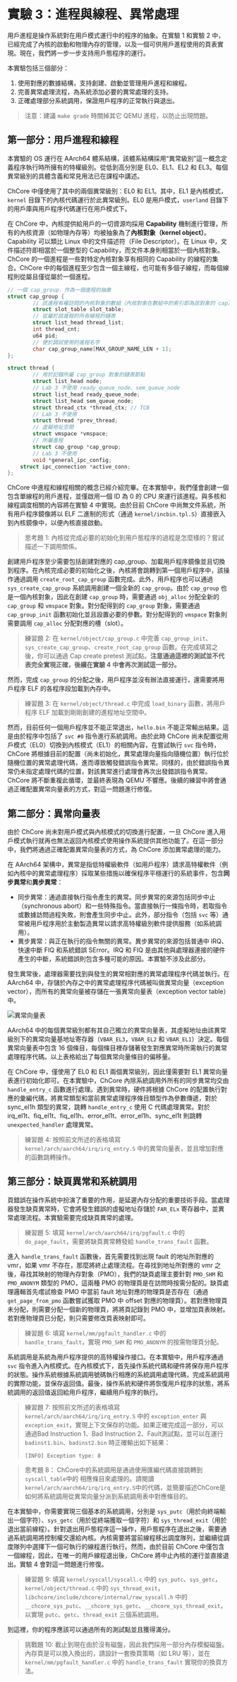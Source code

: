 # 實驗 3：進程與線程、異常處理

用戶進程是操作系統對在用戶模式運行中的程序的抽象。在實驗 1 和實驗 2 中，已經完成了內核的啟動和物理內存的管理，以及一個可供用戶進程使用的頁表實現。現在，我們將一步一步支持用戶態程序的運行。

本實驗包括三個部分：

1. 使用對應的數據結構，支持創建、啟動並管理用戶進程和線程。
2. 完善異常處理流程，為系統添加必要的異常處理的支持。
3. 正確處理部分系統調用，保證用戶程序的正常執行與退出。

> 注意：建議 `make grade` 時關掉其它 QEMU 進程，以防止出現問題。

## 第一部分：用戶進程和線程

本實驗的 OS 運行在 AArch64 體系結構，該體系結構採用“異常級別”這一概念定義程序執行時所擁有的特權級別。從低到高分別是 EL0、EL1、EL2 和 EL3。每個異常級別的具體含義和常見用法已在課程中講述。

ChCore 中僅使用了其中的兩個異常級別：EL0 和 EL1。其中，EL1 是內核模式，`kernel` 目錄下的內核代碼運行於此異常級別。EL0 是用戶模式，`userland` 目錄下的用戶庫與用戶程序代碼運行在用戶模式下。

在 ChCore 中，內核提供給用戶的一切資源均採用 **Capability** 機制進行管理，所有的內核資源（如物理內存等）均被抽象為了**內核對象（kernel object）**。Capability 可以類比 Linux 中的文件描述符（File Descriptor）。在 Linux 中，文件描述符即相當於一個整型的 Capability，而文件本身則相當於一個內核對象。ChCore 的一個進程是一些對特定內核對象享有相同的 Capability 的線程的集合。ChCore 中的每個進程至少包含一個主線程，也可能有多個子線程，而每個線程則從屬且僅從屬於一個進程。

```c
// 一個 cap_group，作為一個進程的抽象
struct cap_group {
        // 該進程有權訪問的內核對象的數組（內核對象在數組中的索引即為該對象的 cap）
        struct slot_table slot_table;
        // 從屬於該進程的所有線程的鏈表
        struct list_head thread_list;
        int thread_cnt;
        u64 pid;
        // 便於調試使用的進程名字
        char cap_group_name[MAX_GROUP_NAME_LEN + 1];
};

struct thread {
        // 用於記錄所屬 cap_group 對象的鏈表節點
        struct list_head node;
        // Lab 3 不使用 ready_queue_node、sem_queue_node
        struct list_head ready_queue_node;
        struct list_head sem_queue_node;
        struct thread_ctx *thread_ctx; // TCB
        // Lab 3 不使用
        struct thread *prev_thread;
        // 虛擬地址空間
        struct vmspace *vmspace;
        // 所屬進程
        struct cap_group *cap_group;
        // Lab 3 不使用
        void *general_ipc_config;
	struct ipc_connection *active_conn;
};
```

ChCore 中進程和線程相關的概念已經介紹完畢。在本實驗中，我們僅會創建一個包含單線程的用戶進程，並僅啟用一個 ID 為 0 的 CPU 來運行該進程。與多核和線程調度相關的內容將在實驗 4 中實現。由於目前 ChCore 中尚無文件系統，所有用戶程序鏡像將以 ELF 二進制的形式（通過 `kernel/incbin.tpl.S`）直接嵌入到內核鏡像中，以便內核直接啟動。

> 思考題 1: 內核從完成必要的初始化到用戶態程序的過程是怎麼樣的？嘗試描述一下調用關係。

創建用戶程序至少需要包括創建對應的 cap_group、加載用戶程序鏡像並且切換到程序。在內核完成必要的初始化之後，內核將會跳轉到第一個用戶程序中，該操作通過調用 `create_root_cap_group` 函數完成。此外，用戶程序也可以通過 `sys_create_cap_group` 系統調用創建一個全新的 `cap_group`。由於 `cap_group` 也是一個內核對象，因此在創建 `cap_group` 時，需要通過 `obj_alloc` 分配全新的 `cap_group` 和 `vmspace` 對象。對分配得到的 `cap_group` 對象，需要通過 `cap_group_init` 函數初始化並且設置必要的參數。對分配得到的 `vmspace` 對象則需要調用 `cap_alloc` 分配對應的槽（slot）。

> 練習題 2: 在 `kernel/object/cap_group.c` 中完善 `cap_group_init`、`sys_create_cap_group`、`create_root_cap_group` 函數。在完成填寫之後，你可以通過 Cap create pretest 測試點。**注意通過這裡的測試並不代表完全實現正確，後續在實驗 4 中會再次測試這一部分。**

然而，完成 `cap_group` 的分配之後，用戶程序並沒有辦法直接運行，還需要將用戶程序 ELF 的各程序段加載到內存中。

> 練習題 3: 在 `kernel/object/thread.c` 中完成 `load_binary` 函數，將用戶程序 ELF 加載到剛剛創建的進程地址空間中。

然而，目前任何一個用戶程序並不能正常退出，`hello.bin` 不能正常輸出結果。這是由於程序中包括了 `svc #0` 指令進行系統調用。由於此時 ChCore 尚未配置從用戶模式（EL0）切換到內核模式（EL1）的相關內容，在嘗試執行 `svc` 指令時，ChCore 將根據目前的配置（尚未初始化，異常處理向量指向隨機位置）執行位於隨機位置的異常處理代碼，進而導致觸發錯誤指令異常。同樣的，由於錯誤指令異常仍未指定處理代碼的位置，對該異常進行處理會再次出發錯誤指令異常。ChCore 將不斷重複此循環，並最終表現為 QEMU 不響應。後續的練習中將會通過正確配置異常向量表的方式，對這一問題進行修復。

## 第二部分：異常向量表

由於 ChCore 尚未對用戶模式與內核模式的切換進行配置，一旦 ChCore 進入用戶模式執行就再也無法返回內核模式使用操作系統提供其他功能了。在這一部分中，我們將通過正確配置異常向量表的方式，為 ChCore 添加異常處理的能力。

在 AArch64 架構中，異常是指低特權級軟件（如用戶程序）請求高特權軟件（例如內核中的異常處理程序）採取某些措施以確保程序平穩運行的系統事件，包含**同步異常**和**異步異常**：

- 同步異常：通過直接執行指令產生的異常。同步異常的來源包括同步中止（synchronous abort）和一些特殊指令。當直接執行一條指令時，若取指令或數據訪問過程失敗，則會產生同步中止。此外，部分指令（包括 `svc` 等）通常被用戶程序用於主動製造異常以請求高特權級別軟件提供服務（如系統調用）。
- 異步異常：與正在執行的指令無關的異常。異步異常的來源包括普通中 IRQ、快速中斷 FIQ 和系統錯誤 SError。IRQ 和 FIQ 是由其他與處理器連接的硬件產生的中斷，系統錯誤則包含多種可能的原因。本實驗不涉及此部分。

發生異常後，處理器需要找到與發生的異常相對應的異常處理程序代碼並執行。在 AArch64 中，存儲於內存之中的異常處理程序代碼被叫做異常向量（exception vector），而所有的異常向量被存儲在一張異常向量表（exception vector table）中。

![異常向量表](assets/3-exception.png)

AArch64 中的每個異常級別都有其自己獨立的異常向量表，其虛擬地址由該異常級別下的異常向量基地址寄存器（`VBAR_EL3`，`VBAR_EL2` 和 `VBAR_EL1`）決定。每個異常向量表中包含 16 個條目，每個條目裡存儲著發生對應異常時所需執行的異常處理程序代碼。以上表格給出了每個異常向量條目的偏移量。

在 ChCore 中，僅使用了 EL0 和 EL1 兩個異常級別，因此僅需要對 EL1 異常向量表進行初始化即可。在本實驗中，ChCore 內除系統調用外所有的同步異常均交由 `handle_entry_c` 函數進行處理。遇到異常時，硬件將根據 ChCore 的配置執行對應的彙編代碼，將異常類型和當前異常處理程序條目類型作為參數傳遞，對於 sync_el1h 類型的異常，跳轉 `handle_entry_c` 使用 C 代碼處理異常。對於 irq_el1t、fiq_el1t、fiq_el1h、error_el1t、error_el1h、sync_el1t 則跳轉 `unexpected_handler` 處理異常。

> 練習題 4: 按照前文所述的表格填寫 `kernel/arch/aarch64/irq/irq_entry.S` 中的異常向量表，並且增加對應的函數跳轉操作。


## 第三部分：缺頁異常和系統調用

頁錯誤在操作系統中扮演了重要的作用，是延遲內存分配的重要技術手段。當處理器發生缺頁異常時，它會將發生錯誤的虛擬地址存儲於 `FAR_ELx` 寄存器中，並異常處理流程。本實驗需要完成缺頁異常的處理。

> 練習題 5: 填寫 `kernel/arch/aarch64/irq/pgfault.c` 中的 `do_page_fault`，需要將缺頁異常轉發給 `handle_trans_fault` 函數。

進入 `handle_trans_fault` 函數後，首先需要找到出現 fault 的地址所對應的 vmr，如果 vmr 不存在，那麼將終止處理流程。在尋找到地址所對應的 vmr 之後，尋找其映射的物理內存對象（PMO），我們的缺頁處理主要針對 `PMO_SHM` 和 `PMO_ANONYM` 類型的 PMO，這兩種 PMO 的物理頁是在訪問時按需分配的。缺頁處理邏輯首先嚐試檢查 PMO 中當前 fault 地址對應的物理頁是否存在（通過 `get_page_from_pmo` 函數嘗試獲取 PMO 中 offset 對應的物理頁）。若對應物理頁未分配，則需要分配一個新的物理頁，將將頁記錄到 PMO 中，並增加頁表映射。若對應物理頁已分配，則只需要修改頁表映射即可。

> 練習題 6: 填寫 `kernel/mm/pgfault_handler.c` 中的 `handle_trans_fault`，實現 `PMO_SHM` 和 `PMO_ANONYM` 的按需物理頁分配。

系統調用是系統為用戶程序提供的高特權操作接口。在本實驗中，用戶程序通過 `svc` 指令進入內核模式。在內核模式下，首先操作系統代碼和硬件將保存用戶程序的狀態。操作系統根據系統調用號碼執行相應的系統調用處理代碼，完成系統調用的實際功能，並保存返回值。最後，操作系統和硬件將恢復用戶程序的狀態，將系統調用的返回值返回給用戶程序，繼續用戶程序的執行。

> 練習題 7: 按照前文所述的表格填寫 `kernel/arch/aarch64/irq/irq_entry.S` 中的 `exception_enter` 與 `exception_exit`，實現上下文保存的功能。如果正確完成這一部分，可以通過Bad Instruction 1、Bad Instruction 2、Fault測試點，並可以在運行 `badinst1.bin`、`badinst2.bin` 時正確輸出如下結果：
>
> ```
> [INFO] Exception type: 8
> ```

> 思考題 8： ChCore中的系統調用是通過使用匯編代碼直接跳轉到`syscall_table`中的
> 相應條目來處理的。請閱讀`kernel/arch/aarch64/irq/irq_entry.S`中的代碼，並簡要描述ChCore是如何將系統調用從異常向量分派到系統調用表中對應條目的。

在本實驗中，你需要實現三個基本的系統調用，分別是 `sys_putc`（用於向終端輸出一個字符）、`sys_getc`（用於從終端獲取一個字符）和 `sys_thread_exit`（用於退出當前線程）。針對退出用戶態程序這一操作，用戶態程序在退出之後，需要通過系統調用將控制權交還給內核。內核需要將當前線程移出調度隊列，並繼續從調度隊列中選擇下一個可執行的線程進行執行。然而，由於目前 ChCore 中僅包含一個線程，因此，在唯一的用戶線程退出後，ChCore 將中止內核的運行並直接退出。實驗 4 會對這一問題進行修復。

> 練習題 9: 填寫 `kernel/syscall/syscall.c` 中的 `sys_putc`、`sys_getc`，`kernel/object/thread.c` 中的 `sys_thread_exit`，`libchcore/include/chcore/internal/raw_syscall.h` 中的 `__chcore_sys_putc`、`__chcore_sys_getc`、`__chcore_sys_thread_exit`，以實現 `putc`、`getc`、`thread_exit` 三個系統調用。

到這裡，你的程序應該可以通過所有的測試點並且獲得滿分。

> 挑戰題 10: 截止到現在由於沒有磁盤，因此我們採用一部分內存模擬磁盤。內存頁是可以換入換出的，請設計一套換頁策略（如 LRU 等），並在 `kernel/mm/pgfault_handler.c` 中的 `handle_trans_fault` 實現你的換頁方法。
